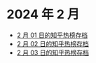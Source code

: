 # 2024 年 2 月

+ [2 月 01 日的知乎热榜存档](/2024-2/01)
+ [2 月 02 日的知乎热榜存档](/2024-2/02)
+ [2 月 03 日的知乎热榜存档](/2024-2/03)
